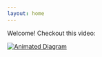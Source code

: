 ```yaml
---
layout: home
---
```




Welcome! Checkout this video:


[![Animated Diagram](https://user-images.githubusercontent.com/60946291/231567664-ed2aa92f-30b7-48d7-a102-9956b69c3f13.png)](https://user-images.githubusercontent.com/60946291/231570173-7bf970b4-6a76-45cc-a4a6-b772abf11b81.mp4)

<!--[![Animated Diagram](https://user-images.githubusercontent.com/60946291/231567664-ed2aa92f-30b7-48d7-a102-9956b69c3f13.png)](https://user-images.githubusercontent.com/60946291/231538958-a368a865-666f-4c23-83cd-b5f52bf47d6a.mov)-->

